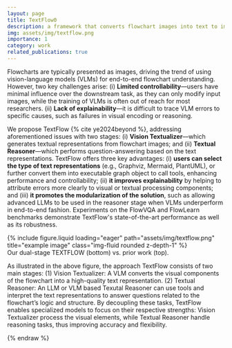 ```yaml
---
layout: page
title: TextFlow0
description: a framework that converts flowchart images into text to improve explainability and control in flowchart understanding tasks
img: assets/img/textflow.png
importance: 1
category: work
related_publications: true
---
```


Flowcharts are typically presented as images, driving the trend of using vision-language models (VLMs) for end-to-end flowchart understanding. However, two key challenges arise: (i) **Limited controllability**—users have minimal influence over the downstream task, as they can only modify input images, while the training of VLMs is often out of reach for most researchers. (ii) **Lack of explainability**—it is difficult to trace VLM errors to specific causes, such as failures in visual encoding or reasoning.

We propose TextFlow {% cite ye2024beyond %}, addressing aforementioned issues with two stages: (i) **Vision Textualizer**—which generates textual representations from flowchart images; and (ii) **Textual Reasoner**—which performs question-answering based on the text representations. TextFlow offers three key advantages: (i) **users can select the type of text representations** (e.g., Graphviz, Mermaid, PlantUML), or further convert them into executable graph object to call tools, enhancing performance and controllability; (ii) **it improves explainability** by helping to attribute errors more clearly to visual or textual processing components; and (iii) **it promotes the modularization of the solution**, such as allowing advanced LLMs to be used in the reasoner stage when VLMs underperform in end-to-end fashion. Experiments on the FlowVQA and FlowLearn benchmarks demonstrate TextFlow's state-of-the-art performance as well as its robustness.

<div class="row">
    <div class="col-sm mt-3 mt-md-0">
        {% include figure.liquid loading="eager" path="assets/img/textflow.png" title="example image" class="img-fluid rounded z-depth-1" %}
    </div>
</div>
<div class="caption">
    Our dual-stage TEXTFLOW (bottom) vs. prior work (top).
</div>

As illustrated in the above figure, the approach TextFlow consists of two main stages: (1) Vision Textualizer: A VLM converts the visual components of the flowchart into a high-quality text representation. (2) Textual Reasoner: An LLM or VLM based Texutal Reasoner can use tools
and interpret the text representations to answer questions related to the flowchart’s logic and structure. By decoupling these tasks, TextFlow enables specialized models to focus on their respective strengths: Vision Textualizer process the visual elements, while Textual Reasoner handle reasoning tasks, thus improving accuracy and flexibility.

{% endraw %}
